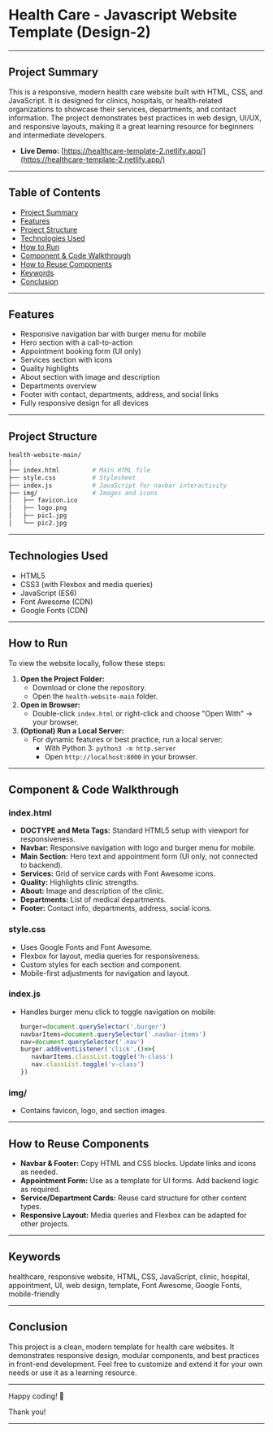 # Health Care - Javascript Website Template (Design-2)

---

## Project Summary

This is a responsive, modern health care website built with HTML, CSS, and JavaScript. It is designed for clinics, hospitals, or health-related organizations to showcase their services, departments, and contact information. The project demonstrates best practices in web design, UI/UX, and responsive layouts, making it a great learning resource for beginners and intermediate developers.

- **Live Demo:** [https://healthcare-template-2.netlify.app/](https://healthcare-template-2.netlify.app/)

---

## Table of Contents

- [Project Summary](#project-summary)
- [Features](#features)
- [Project Structure](#project-structure)
- [Technologies Used](#technologies-used)
- [How to Run](#how-to-run)
- [Component & Code Walkthrough](#component--code-walkthrough)
- [How to Reuse Components](#how-to-reuse-components)
- [Keywords](#keywords)
- [Conclusion](#conclusion)

---

## Features

- Responsive navigation bar with burger menu for mobile
- Hero section with a call-to-action
- Appointment booking form (UI only)
- Services section with icons
- Quality highlights
- About section with image and description
- Departments overview
- Footer with contact, departments, address, and social links
- Fully responsive design for all devices

---

## Project Structure

```bash
health-website-main/
│
├── index.html         # Main HTML file
├── style.css          # Stylesheet
├── index.js           # JavaScript for navbar interactivity
├── img/               # Images and icons
│   ├── favicon.ico
│   ├── logo.png
│   ├── pic1.jpg
│   └── pic2.jpg
```

---

## Technologies Used

- HTML5
- CSS3 (with Flexbox and media queries)
- JavaScript (ES6)
- Font Awesome (CDN)
- Google Fonts (CDN)

---

## How to Run

To view the website locally, follow these steps:

1. **Open the Project Folder:**
   - Download or clone the repository.
   - Open the `health-website-main` folder.
2. **Open in Browser:**
   - Double-click `index.html` or right-click and choose "Open With" → your browser.
3. **(Optional) Run a Local Server:**
   - For dynamic features or best practice, run a local server:
     - With Python 3: `python3 -m http.server`
     - Open `http://localhost:8000` in your browser.

---

## Component & Code Walkthrough

### index.html

- **DOCTYPE and Meta Tags:** Standard HTML5 setup with viewport for responsiveness.
- **Navbar:** Responsive navigation with logo and burger menu for mobile.
- **Main Section:** Hero text and appointment form (UI only, not connected to backend).
- **Services:** Grid of service cards with Font Awesome icons.
- **Quality:** Highlights clinic strengths.
- **About:** Image and description of the clinic.
- **Departments:** List of medical departments.
- **Footer:** Contact info, departments, address, social icons.

### style.css

- Uses Google Fonts and Font Awesome.
- Flexbox for layout, media queries for responsiveness.
- Custom styles for each section and component.
- Mobile-first adjustments for navigation and layout.

### index.js

- Handles burger menu click to toggle navigation on mobile:
  
  ```js
  burger=document.querySelector('.burger')
  navbarItems=document.querySelector('.navbar-items')
  nav=document.querySelector('.nav')
  burger.addEventListener('click',()=>{
     navbarItems.classList.toggle('h-class')
     nav.classList.toggle('v-class')
  })
  ```

### img/

- Contains favicon, logo, and section images.

---

## How to Reuse Components

- **Navbar & Footer:** Copy HTML and CSS blocks. Update links and icons as needed.
- **Appointment Form:** Use as a template for UI forms. Add backend logic as required.
- **Service/Department Cards:** Reuse card structure for other content types.
- **Responsive Layout:** Media queries and Flexbox can be adapted for other projects.

---

## Keywords

healthcare, responsive website, HTML, CSS, JavaScript, clinic, hospital, appointment, UI, web design, template, Font Awesome, Google Fonts, mobile-friendly

---

## Conclusion

This project is a clean, modern template for health care websites. It demonstrates responsive design, modular components, and best practices in front-end development. Feel free to customize and extend it for your own needs or use it as a learning resource.

---

Happy coding! 🎉

Thank you!

---
